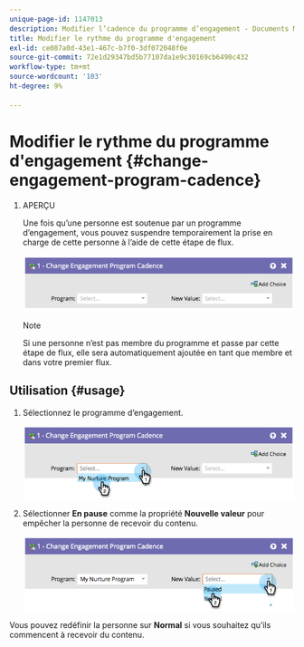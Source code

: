 ```yaml
---
unique-page-id: 1147013
description: Modifier l’cadence du programme d’engagement - Documents Marketo - Documentation du produit
title: Modifier le rythme du programme d'engagement
exl-id: ce087a0d-43e1-467c-b7f0-3df072048f0e
source-git-commit: 72e1d29347bd5b77107da1e9c30169cb6490c432
workflow-type: tm+mt
source-wordcount: '103'
ht-degree: 9%

---
```


# Modifier le rythme du programme d&#39;engagement {#change-engagement-program-cadence}

1. APERÇU

   Une fois qu’une personne est soutenue par un programme d’engagement, vous pouvez suspendre temporairement la prise en charge de cette personne à l’aide de cette étape de flux.

   ![](assets/image2014-9-22-14-3a48-3a53.png)

   >[!NOTE]
   >
   >Si une personne n’est pas membre du programme et passe par cette étape de flux, elle sera automatiquement ajoutée en tant que membre et dans votre premier flux.

## Utilisation {#usage}

1. Sélectionnez le programme d’engagement.

   ![](assets/image2014-9-22-14-3a49-3a27.png)

1. Sélectionner **En pause** comme la propriété **Nouvelle valeur** pour empêcher la personne de recevoir du contenu.

   ![](assets/image2014-9-22-14-3a49-3a31.png)

Vous pouvez redéfinir la personne sur **Normal** si vous souhaitez qu’ils commencent à recevoir du contenu.

